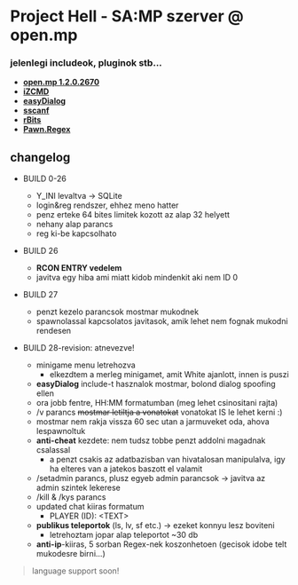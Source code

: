 # Project Hell - SA:MP szerver @ open.mp

### jelenlegi includeok, pluginok stb...

- **[open.mp 1.2.0.2670](https://github.com/openmultiplayer)**  
- **[iZCMD](https://github.com/YashasSamaga/I-ZCMD)**
- **[easyDialog](https://github.com/Awsomedude/easyDialog)**
- **[sscanf](https://github.com/Y-Less/sscanf/)**
- **[rBits](https://github.com/Mergevos/pawn-rbits)**
- **[Pawn.Regex](https://github.com/katursis/Pawn.Regex)**


## changelog

- BUILD 0-26
    - Y_INI levaltva -> SQLite
    - login&reg rendszer, ehhez meno hatter
    - penz erteke 64 bites limitek kozott az alap 32 helyett
    - nehany alap parancs  
    - reg ki-be kapcsolhato
  
- BUILD 26
    - **RCON ENTRY vedelem**
    - javitva egy hiba ami miatt kidob mindenkit aki nem ID 0

- BUILD 27
    - penzt kezelo parancsok mostmar mukodnek
    - spawnolassal kapcsolatos javitasok, amik lehet nem fognak mukodni rendesen

- BUILD 28-revision: atnevezve!
    - minigame menu letrehozva
        - elkezdtem a merleg minigamet, amit White ajanlott, innen is puszi
    - **easyDialog** include-t hasznalok mostmar, bolond dialog spoofing ellen
    - ora jobb fentre, HH:MM formatumban (meg lehet csinositani rajta)
    - /v parancs ~~mostmar letiltja a vonatokat~~ vonatokat IS le lehet kerni :)
    - mostmar nem rakja vissza 60 sec utan a jarmuveket oda, ahova lespawnoltuk
    - **anti-cheat** kezdete: nem tudsz tobbe penzt addolni magadnak csalassal
        - a penzt csakis az adatbazisban van hivatalosan manipulalva, igy ha elteres van a jatekos baszott el valamit
    - /setadmin parancs, plusz egyeb admin parancsok -> javitva az admin szintek lekerese
    - /kill & /kys parancs
    - updated chat kiiras formatum
        - PLAYER (ID): \<TEXT\>
    - **publikus teleportok** (ls, lv, sf etc.) -> ezeket konnyu lesz boviteni
        - letrehoztam jopar alap teleportot ~30 db
    - **anti-ip**-kiiras, 5 sorban Regex-nek koszonhetoen (gecisok idobe telt mukodesre birni...)

> language support soon!
